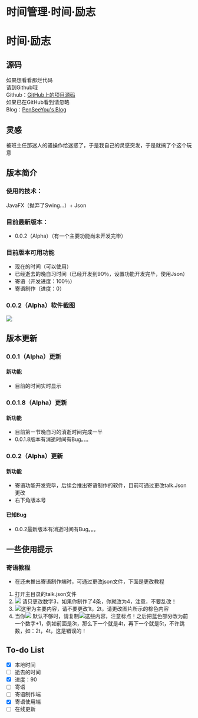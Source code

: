 # 时间管理·时间·励志
# 时间·励志
## 源码
如果想看看那烂代码  
请到Github哦  
Github：[GitHub上的项目源码](https://github.com/PenSeeYou/TimeZoneSchool)  
如果已在GitHub看到请忽略  
Blog：[PenSeeYou's Blog](https://blog.lyqmc.cn)  

## 灵感
被班主任那迷人的骚操作给迷惑了，于是我自己的灵感突发，于是就搞了个这个玩意

## 版本简介
### 使用的技术：
JavaFX（抛弃了Swing...）+ Json
### 目前最新版本：
- 0.0.2（Alpha）（有一个主要功能尚未开发完毕）

### 目前版本可用功能
 - 现在的时间（可以使用）
 - 已经逝去的晚自习时间（已经开发到90％，设置功能开发完毕，使用Json）
 - 寄语（开发进度：100％）
  - 寄语制作（进度：0） 

### 0.0.2（Alpha）软件截图
![](https://blogoss.lyqmc.cn/2020/05/01/15882992842148.jpg)


## 版本更新
### 0.0.1（Alpha）更新
#### 新功能
- 目前的时间实时显示

### 0.0.1.8（Alpha）更新
#### 新功能
- 目前第一节晚自习的消逝时间完成一半
- 0.0.1.8版本有消逝时间有Bug。。。

### 0.0.2（Alpha）更新
#### 新功能
- 寄语功能开发完毕，后续会推出寄语制作的软件，目前可通过更改talk.Json 更改
- 右下角版本号

#### 已知Bug
- 0.0.2最新版本有消逝时间有Bug。。。

## 一些使用提示
### 寄语教程
- 在还未推出寄语制作端时，可通过更改json文件，下面是更改教程

1. 打开主目录的talk.json文件
2. ![](https://blogoss.lyqmc.cn/2020/05/01/15882974036529.jpg) 请只更改数字3，如果你制作了4条，你就改为4，注意，不要乱改！
3. ![](https://blogoss.lyqmc.cn/2020/05/01/15882975271588.jpg)这里为主要内容，请不要更改1t，2t，请更改图片所示的棕色内容
4. 当你![](https://blogoss.lyqmc.cn/2020/05/01/15882976263732.jpg)
默认不够时，请复制![](https://blogoss.lyqmc.cn/2020/05/01/15882976457050.jpg)这些内容，注意标点！之后把蓝色部分改为前一个数字+1，例如前面是3t，那么下一个就是4t，再下一个就是5t，不许跳数，如：2t，4t，这是错误的！


## To-do List
- [x] 本地时间
- [ ] 逝去的时间
 - [x] 进度：90
- [ ] 寄语
 - [ ] 寄语制作端
 - [x] 寄语使用端
- [ ] 在线更新